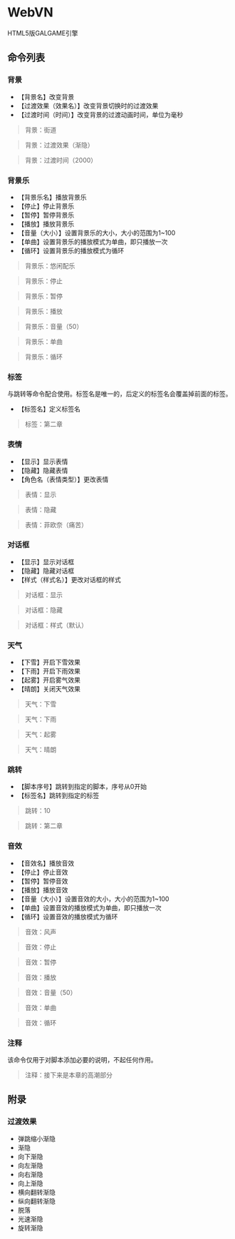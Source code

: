 WebVN
=====

HTML5版GALGAME引擎

## 命令列表

### 背景

- 【背景名】改变背景
- 【过渡效果（效果名）】改变背景切换时的过渡效果
- 【过渡时间（时间）】改变背景的过渡动画时间，单位为毫秒

> 背景：街道

> 背景：过渡效果（渐隐）

> 背景：过渡时间（2000）

### 背景乐

- 【背景乐名】播放背景乐
- 【停止】停止背景乐
- 【暂停】暂停背景乐
- 【播放】播放背景乐
- 【音量（大小）】设置背景乐的大小，大小的范围为1~100
- 【单曲】设置背景乐的播放模式为单曲，即只播放一次
- 【循环】设置背景乐的播放模式为循环

> 背景乐：悠闲配乐

> 背景乐：停止

> 背景乐：暂停

> 背景乐：播放

> 背景乐：音量（50）

> 背景乐：单曲

> 背景乐：循环

### 标签

与跳转等命令配合使用。标签名是唯一的，后定义的标签名会覆盖掉前面的标签。

- 【标签名】定义标签名

> 标签：第二章

### 表情

- 【显示】显示表情
- 【隐藏】隐藏表情
- 【角色名（表情类型）】更改表情

> 表情：显示

> 表情：隐藏

> 表情：菲欧奈（痛苦）

### 对话框

- 【显示】显示对话框
- 【隐藏】隐藏对话框
- 【样式（样式名）】更改对话框的样式

> 对话框：显示

> 对话框：隐藏

> 对话框：样式（默认）

### 天气

- 【下雪】开启下雪效果
- 【下雨】开启下雨效果
- 【起雾】开启雾气效果
- 【晴朗】关闭天气效果

> 天气：下雪

> 天气：下雨

> 天气：起雾

> 天气：晴朗

### 跳转

- 【脚本序号】跳转到指定的脚本，序号从0开始
- 【标签名】跳转到指定的标签

> 跳转：10

> 跳转：第二章

### 音效

- 【音效名】播放音效
- 【停止】停止音效
- 【暂停】暂停音效
- 【播放】播放音效
- 【音量（大小）】设置音效的大小，大小的范围为1~100
- 【单曲】设置音效的播放模式为单曲，即只播放一次
- 【循环】设置音效的播放模式为循环

> 音效：风声

> 音效：停止

> 音效：暂停

> 音效：播放

> 音效：音量（50）

> 音效：单曲

> 音效：循环

### 注释

该命令仅用于对脚本添加必要的说明，不起任何作用。

> 注释：接下来是本章的高潮部分

## 附录

### 过渡效果

- 弹跳缩小渐隐
- 渐隐
- 向下渐隐
- 向左渐隐
- 向右渐隐
- 向上渐隐
- 横向翻转渐隐
- 纵向翻转渐隐
- 脱落
- 光速渐隐
- 旋转渐隐